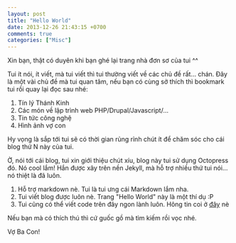 ```yaml
---
layout: post
title: "Hello World"
date: 2013-12-26 21:43:15 +0700
comments: true
categories: ["Misc"]
---
```


Xin bạn, thật có duyên khi bạn ghé lại trang nhà đơn sơ của tui ^^

Tui ít nói, ít viết, mà tui viết thì tui thường viết về các chủ đề rất… chán.
Đây là một vài chủ đề mà tui quan tâm, nếu bạn có cùng sở thích thì bookmark tui
rồi quay lại đọc sau nhé:

1. Tín lý Thánh Kinh
1. Các món về lập trình web PHP/Drupal/Javascript/…
1. Tin tức công nghệ
1. Hình ảnh vợ con

Hy vọng là sắp tới tui sẽ có thời gian rủng rỉnh chút ít để chăm sóc cho cái blog
thứ N này của tui.

<!-- more -->

Ờ, nói tới cái blog, tui xin giới thiệu chút xíu, blog này tui sử dụng Octopress
đó. Nó cool lắm! Hắn được xây trên nền Jekyll, mà hỗ trợ nhiều thứ tui nói… nó
thiệt là đã luôn.

1. Hỗ trợ markdown nè. Tui là tui ưng cái Markdown lắm nha.
1. Tui viết blog được luôn nè. Trang "Hello World" này là một thí dụ :P
1. Tui cũng có thể viết code trên đây ngon lành luôn. Hông tin coi ở [đây](http://octopress.org/docs/blogging/code/) nè


Nếu bạn mà có thích thú thì cứ guốc gồ mà tìm kiếm rồi vọc nhé.

Vợ Ba Con!
